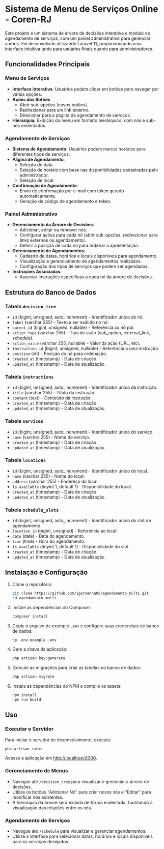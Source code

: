 # Sistema de Menu de Serviços Online - Coren-RJ

Este projeto é um sistema de árvore de decisões interativa e módulo de agendamento de serviços, com um painel administrativo para gerenciar ambos. Foi desenvolvido utilizando Laravel 11, proporcionando uma interface intuitiva tanto para usuários finais quanto para administradores.

## Funcionalidades Principais

### Menu de Serviços

- **Interface Interativa**: Usuários podem clicar em botões para navegar por várias opções.
- **Ações dos Botões**:
  - Abrir sub-opções (novos botões).
  - Redirecionar para um link externo.
  - Direcionar para a página de agendamento de serviços.
- **Hierarquia**: Exibição do menu em formato hierárquico, com nós e sub-nós endentados.

### Agendamento de Serviços

- **Sistema de Agendamento**: Usuários podem marcar horários para diferentes tipos de serviços.
- **Página de Agendamento**:
  - Seleção de data.
  - Seleção de horário com base nas disponibilidades cadastradas pelo administrador.
  - Seleção de local.
- **Confirmação de Agendamento**:
  - Envio de confirmação por e-mail com token gerado automaticamente.
  - Geração de código de agendamento e token.

### Painel Administrativo

- **Gerenciamento da Árvore de Decisões**:
  - Adicionar, editar ou remover nós.
  - Configurar ações para cada nó (abrir sub-opções, redirecionar para links externos ou agendamento).
  - Definir a posição de cada nó para ordenar a apresentação.
- **Gerenciamento de Agendamentos**:
  - Cadastro de datas, horários e locais disponíveis para agendamento.
  - Visualização e gerenciamento de agendamentos realizados.
  - Configuração dos tipos de serviços que podem ser agendados.
- **Instruções Associadas**:
  - Associar instruções específicas a cada nó da árvore de decisões.

## Estrutura do Banco de Dados

### Tabela `decision_tree`

- `id` (bigint, unsigned, auto_increment) - Identificador único do nó.
- `label` (varchar 255) - Texto a ser exibido no nó.
- `parent_id` (bigint, unsigned, nullable) - Referência ao nó pai.
- `action_type` (varchar 255) - Tipo de ação (sub_option, external_link, schedule).
- `action_value` (varchar 255, nullable) - Valor da ação (URL, etc).
- `instruction_id` (bigint, unsigned, nullable) - Referência a uma instrução.
- `position` (int) - Posição do nó para ordenação.
- `created_at` (timestamp) - Data de criação.
- `updated_at` (timestamp) - Data de atualização.

### Tabela `instructions`

- `id` (bigint, unsigned, auto_increment) - Identificador único da instrução.
- `title` (varchar 255) - Título da instrução.
- `content` (text) - Conteúdo da instrução.
- `created_at` (timestamp) - Data de criação.
- `updated_at` (timestamp) - Data de atualização.

### Tabela `services`

- `id` (bigint, unsigned, auto_increment) - Identificador único do serviço.
- `name` (varchar 255) - Nome do serviço.
- `created_at` (timestamp) - Data de criação.
- `updated_at` (timestamp) - Data de atualização.

### Tabela `locations`

- `id` (bigint, unsigned, auto_increment) - Identificador único do local.
- `name` (varchar 255) - Nome do local.
- `address` (varchar 255) - Endereço do local.
- `is_available` (tinyint 1, default 1) - Disponibilidade do local.
- `created_at` (timestamp) - Data de criação.
- `updated_at` (timestamp) - Data de atualização.

### Tabela `schedule_slots`

- `id` (bigint, unsigned, auto_increment) - Identificador único do slot de agendamento.
- `location_id` (bigint, unsigned) - Referência ao local.
- `date` (date) - Data do agendamento.
- `time` (time) - Hora do agendamento.
- `is_available` (tinyint 1, default 1) - Disponibilidade do slot.
- `created_at` (timestamp) - Data de criação.
- `updated_at` (timestamp) - Data de atualização.

## Instalação e Configuração

1. Clone o repositório:
   ```bash
   git clone https://github.com/igorsenna05/agendamento_multi.git
   cd agendamento_multi
   ```

2. Instale as dependências do Composer:
   ```bash
   composer install
   ```

3. Copie o arquivo de exemplo `.env` e configure suas credenciais de banco de dados:
   ```bash
   cp .env.example .env
   ```

4. Gere a chave da aplicação:
   ```bash
   php artisan key:generate
   ```

5. Execute as migrações para criar as tabelas no banco de dados:
   ```bash
   php artisan migrate
   ```

6. Instale as dependências do NPM e compile os assets:
   ```bash
   npm install
   npm run build
   ```

## Uso

### Executar o Servidor

Para iniciar o servidor de desenvolvimento, execute:
```bash
php artisan serve
```

Acesse a aplicação em [http://localhost:8000](http://localhost:8000).

### Gerenciamento de Menus

- Navegue até `/decision_tree` para visualizar e gerenciar a árvore de decisões.
- Utilize os botões "Adicionar Nó" para criar novos nós e "Editar" para modificar nós existentes.
- A hierarquia da árvore será exibida de forma endentada, facilitando a visualização das relações entre os nós.

### Agendamento de Serviços

- Navegue até `/schedule` para visualizar e gerenciar agendamentos.
- Utilize a interface para selecionar datas, horários e locais disponíveis para os serviços desejados.



